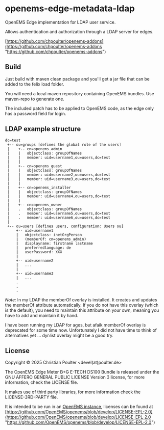 # openems-edge-metadata-ldap
OpenEMS Edge implementation for LDAP user service.

Allows authentication and authorization through a LDAP server for edges.

[https://github.com/chpoulter/openems-addons](https://github.com/chpoulter/openems-addons "https://github.com/chpoulter/openems-addons")

## Build

Just build with maven clean package and you'll get a jar file that can be added to the felix load folder.

You will need a local maven repository containing OpenEMS bundles. Use maven-repo to generate one.

The included patch has to be applied to OpenEMS code, as the edge only has a password field for login.

## LDAP example structure

```
dc=test
 +-- ou=groups [defines the global role of the users]
 |    +-- cn=openems_admin
 |    |   objectclass: groupOfNames
 |    |   member: uid=username1,ou=users,dc=test
 |    |
 |    +-- cn=openems_guest
 |    |   objectclass: groupOfNames
 |    |   member: uid=username2,ou=users,dc=test
 |    |   member: uid=username3,ou=users,dc=test
 |    |
 |    +-- cn=openems_installer
 |    |   objectclass: groupOfNames
 |    |   member: uid=username4,ou=users,dc=test
 |    |
 |    +-- cn=openems_owner
 |    .   objectclass: groupOfNames
 |    .   member: uid=username5,ou=users,dc=test
 |    .   member: uid=username6,ou=users,dc=test
 |
 +-- ou=users [defines users, configuration: Users ou]
     +-- uid=username1
     |   objectclass: inetOrgPerson
     |   (memberOf: cn=openems_admin)
     |   displayname: firstname lastname
     |   preferredlanguage: de
     |   userPassword: XXX
     |
     +-- uid=username2
     |   ...
     |
     +-- uid=username3
     |   ...
     .
     .
     .

```

*Note:* In my LDAP the memberOf overlay is installed. It creates and updates the memberOf attribute automatically. If you do not have this overlay (which is the default), you need to maintain this attribute on your own, meaning you have to add and maintain it by hand.

I have been running my LDAP for ages, but afaik memberOf overlay is deprecated for some time now. Unfortunately I did not have time to think of alternatives yet ... dynlist overlay might be a good try.

## License

Copyright © 2025 Christian Poulter <devel(at)poulter.de>

The OpenEMS Edge Meter B+G E-TECH DS100 Bundle is released under the GNU AFFERO GENERAL PUBLIC LICENSE Version 3 license, for more information, check the LICENSE file.

It makes use of third party libraries, for more information check the LICENSE-3RD-PARTY file.

It is intended to be run in an [OpenEMS instance](https://github.com/OpenEMS/openems "OpenEMS instance"), licenses can be found at [https://github.com/OpenEMS/openems/blob/develop/LICENSE-EPL-2.0](https://github.com/OpenEMS/openems/blob/develop/LICENSE-EPL-2.0 "https://github.com/OpenEMS/openems/blob/develop/LICENSE-EPL-2.0")
